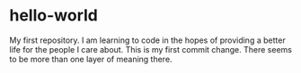 # hello-world
My first repository.
I am learning to code in the hopes of providing a better life for the people I care about. This is my first commit change. There seems to be more than one layer of meaning there. 
